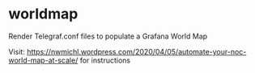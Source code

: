 # worldmap
Render Telegraf.conf files to populate a Grafana World Map

Visit: https://nwmichl.wordpress.com/2020/04/05/automate-your-noc-world-map-at-scale/ for instructions
